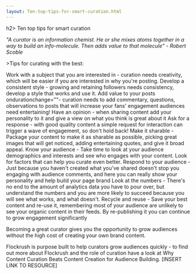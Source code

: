 ```yaml
---
layout: Ten-top-tips-for-smart-curation.html
---
```


<div class="ui left vertical stripe segment">
  <div class="ui left text container">
  h2&gt;
        Ten top tips for smart curation

  <p><i class="bigquote">"A curator is an information chemist. He or she mixes atoms together in a way to build an info-molecule. Then adds value to that molecule" - Robert Scoble</i></p><p class="p-em-166">&gt;Tips for curating with the best:</p><div class="ui ordered list"><a class="item"><span class="bold-notchup">Work with a subject that you are interested in </span> - curation needs creativity, which will be easier if you are interested in why you're posting.</a>
      <a class="item"><span class="bold-notchup">Develop a consistent style </span>- growing and retaining followers needs consistency, develop a style that works and use it.</a>
      <a class="item"><span class="bold-notchup">Add value to your posts ondurationchange=""</span>- curation needs to add commentary, questions, observations to posts that will increase your fans' engagement audiences need entertaining!</a>
      <a class="item"><span class="bold-notchup">Have an opinion </span>-  when sharing content add your personality to it and give a view on what you think is great about it</a>
      <a class="item"><span class="bold-notchup">Ask for a response </span>-  with good quality content a simple request for interaction can trigger a wave of engagement, so don't hold back!</a>
      <a class="item"><span class="bold-notchup">Make it sharable </span>-  Package your content to make it as sharable as possible, picking great images that will get noticed, adding entertaining quotes, and give it broad appeal.</a>
      <a class="item"><span class="bold-notchup">Know your audience </span>-  Take time to look at your audience demographics and interests and see who engages with your content. Look for factors that can help you curate even better.</a>
      <a class="item"><span class="bold-notchup">Respond to your audience </span>- Just because you haven't created what you've shared doesn't stop you engaging with audience comments, and here you can really show your personality and help build your page brand</a>
      <a class="item"><span class="bold-notchup">Look at the numbers </span>-  There's no end to the amount of analytics data you have to pour over, but understand the numbers and you are more likely to succeed because you will see what works, and what doesn't.</a>
      <a class="item"><span class="bold-notchup">Recycle and reuse </span>- Save your best content and re-use it, remembering most of your audience are unlikely to see your organic content in their feeds. By re-publishing it you can continue to grow engagement significantly</a></div><p>Becoming a great curator gives you the opportunity to grow audiences without the high cost of creating your own brand content.
  </p><p>Flockrush is purpose built to help curators grow audiences quickly - to find out more about Flockrush and the role of curation have a look at Why Content Curation Beats Content Creation for Audience Building. [INSERT LINK TO RESOURCE]
  </p></div>
</div>
